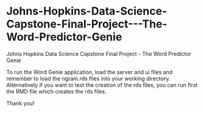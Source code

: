# Johns-Hopkins-Data-Science-Capstone-Final-Project---The-Word-Predictor-Genie
Johns Hopkins Data Science Capstone Final Project - The Word Predictor Genie

To run the Word Genie application, load the server and ui files and remember to load the ngram.rds files into your working directory. Alternatively if you want to test the creation of the rds files, you can run first the RMD file which creates the rds files. 

Thank you!
